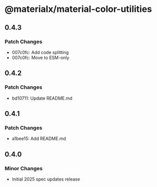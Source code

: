 # @materialx/material-color-utilities

## 0.4.3

### Patch Changes

- 007c0fc: Add code splitting
- 007c0fc: Move to ESM-only

## 0.4.2

### Patch Changes

- bd10711: Update README.md

## 0.4.1

### Patch Changes

- a1bee15: Add README.md

## 0.4.0

### Minor Changes

- Initial 2025 spec updates release
